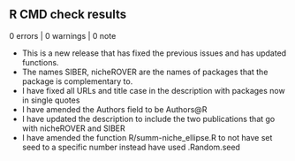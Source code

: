 ## R CMD check results

0 errors | 0 warnings | 0 note

* This is a new release that has fixed the previous issues and has updated functions.
* The names SIBER, nicheROVER are the names of packages that the 
package is complementary to. 
* I have fixed all URLs and title case in the description with packages now in 
single quotes
* I have amended the Authors field to be Authors@R
* I have updated the description to include the two publications that go with 
nicheROVER and SIBER
* I have amended the function R/summ-niche_ellipse.R to not have set seed to 
a specific number instead have used .Random.seed

